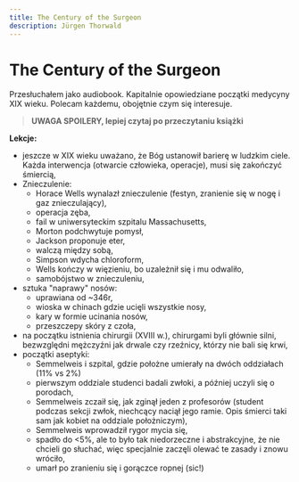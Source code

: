 ```yaml
---
title: The Century of the Surgeon
description: Jürgen Thorwald
---
```


# The Century of the Surgeon

Przesłuchałem jako audiobook. Kapitalnie opowiedziane początki medycyny XIX wieku. Polecam każdemu, obojętnie czym się interesuje.

> **UWAGA SPOILERY, lepiej czytaj po przeczytaniu książki**


**Lekcje:**
- jeszcze w XIX wieku uważano, że Bóg ustanowił barierę w ludzkim ciele. Każda interwencja (otwarcie człowieka, operacje), musi się zakończyć śmiercią,
- Znieczulenie: 
	- Horace Wells wynalazł znieczulenie (festyn, zranienie się w nogę i gaz znieczulający),
	- operacja zęba, 
	- fail w uniwersyteckim szpitalu Massachusetts, 
	- Morton podchwytuje pomysł, 
	- Jackson proponuje eter, 
	- walczą między sobą, 
	- Simpson wdycha chloroform, 
	- Wells kończy w więzieniu, bo uzależnił się i mu odwaliło, 
	- samobójstwo w znieczuleniu,
- sztuka "naprawy" nosów:
	-  uprawiana od ~346r, 
	- wioska w chinach gdzie ucięli wszystkie nosy, 
	- kary w formie ucinania nosów,
	-  przeszczepy skóry z czoła,
- na początku istnienia chirurgii (XVIII w.), chirurgami byli głównie silni, bezwzględni mężczyźni jak drwale czy rzeźnicy, którzy nie bali się krwi,
- początki aseptyki:
	- Semmelweis i szpital, gdzie położne umierały na dwóch oddziałach (11% vs 2%)
	- pierwszym oddziale studenci badali zwłoki, a później uczyli się o porodach,
	- Semmelweis zczaił się, jak zginął jeden z profesorów (student podczas sekcji zwłok, niechcący naciął jego ramie. Opis śmierci taki sam jak kobiet na oddziale położniczym),
	- Semmelweis wprowadził rygor mycia się,
	- spadło do <5%, ale to było tak niedorzeczne i abstrakcyjne, że nie chcieli go słuchać, więc specjalnie zaczęli olewać te zasady i znowu wróciło,
	- umarł po zranieniu się i gorączce ropnej (sic!)